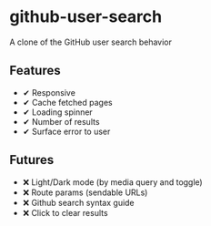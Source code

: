 # github-user-search

A clone of the GitHub user search behavior

## Features

- ✔ Responsive
- ✔ Cache fetched pages
- ✔ Loading spinner
- ✔ Number of results
- ✔ Surface error to user

## Futures

- ❌ Light/Dark mode (by media query and toggle)
- ❌ Route params (sendable URLs)
- ❌ Github search syntax guide
- ❌ Click to clear results
